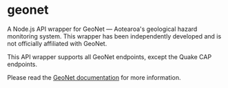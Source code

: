 # geonet

A Node.js API wrapper for GeoNet — Aotearoa's geological hazard monitoring system. This wrapper has been independently developed and is not officially affiliated with GeoNet.

This API wrapper supports all GeoNet endpoints, except the Quake CAP endpoints.

Please read the [GeoNet documentation](https://api.geonet.org.nz) for more information.